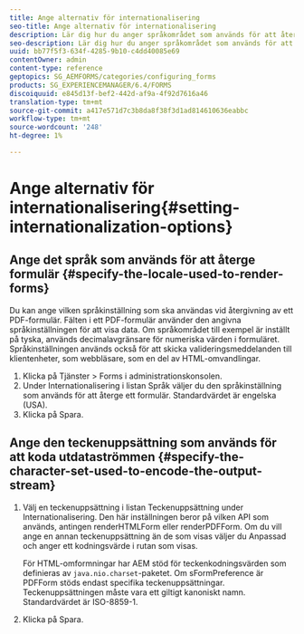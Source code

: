 ```yaml
---
title: Ange alternativ för internationalisering
seo-title: Ange alternativ för internationalisering
description: Lär dig hur du anger språkområdet som används för att återge formulär och hur du anger teckenuppsättningen som används för att koda utdataströmmen.
seo-description: Lär dig hur du anger språkområdet som används för att återge formulär och hur du anger teckenuppsättningen som används för att koda utdataströmmen.
uuid: bb77f5f3-634f-4285-9b10-c4dd40085e69
contentOwner: admin
content-type: reference
geptopics: SG_AEMFORMS/categories/configuring_forms
products: SG_EXPERIENCEMANAGER/6.4/FORMS
discoiquuid: e845d13f-bef2-442d-af9a-4f92d7616a46
translation-type: tm+mt
source-git-commit: a417e571d7c3b8da8f38f3d1ad814610636eabbc
workflow-type: tm+mt
source-wordcount: '248'
ht-degree: 1%

---
```



# Ange alternativ för internationalisering{#setting-internationalization-options}

## Ange det språk som används för att återge formulär {#specify-the-locale-used-to-render-forms}

Du kan ange vilken språkinställning som ska användas vid återgivning av ett PDF-formulär. Fälten i ett PDF-formulär använder den angivna språkinställningen för att visa data. Om språkområdet till exempel är inställt på tyska, används decimalavgränsare för numeriska värden i formuläret. Språkinställningen används också för att skicka valideringsmeddelanden till klientenheter, som webbläsare, som en del av HTML-omvandlingar.

1. Klicka på Tjänster > Forms i administrationskonsolen.
1. Under Internationalisering i listan Språk väljer du den språkinställning som används för att återge ett formulär. Standardvärdet är engelska (USA).
1. Klicka på Spara.

## Ange den teckenuppsättning som används för att koda utdataströmmen {#specify-the-character-set-used-to-encode-the-output-stream}

1. Välj en teckenuppsättning i listan Teckenuppsättning under Internationalisering. Den här inställningen beror på vilken API som används, antingen renderHTMLForm eller renderPDFForm. Om du vill ange en annan teckenuppsättning än de som visas väljer du Anpassad och anger ett kodningsvärde i rutan som visas.

   För HTML-omformningar har AEM stöd för teckenkodningsvärden som definieras av `java.nio.charset`-paketet. Om sFormPreference är PDFForm stöds endast specifika teckenuppsättningar. Teckenuppsättningen måste vara ett giltigt kanoniskt namn. Standardvärdet är ISO-8859-1.

1. Klicka på Spara.

